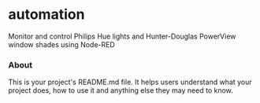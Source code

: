 automation
==========

Monitor and control Philips Hue lights and Hunter-Douglas PowerView window shades using Node-RED

### About

This is your project's README.md file. It helps users understand what your
project does, how to use it and anything else they may need to know.